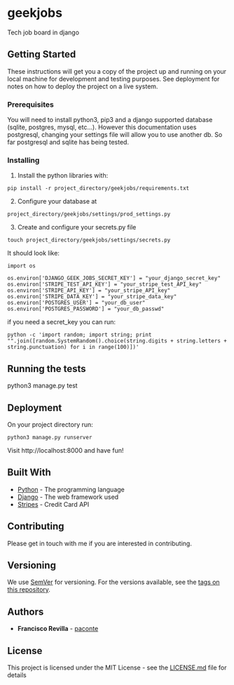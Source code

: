 # geekjobs

Tech job board in django

## Getting Started

These instructions will get you a copy of the project up and running on your local machine for development and testing purposes. See deployment for notes on how to deploy the project on a live system.

### Prerequisites

You will need to install python3, pip3 and a django supported database (sqlite, postgres, mysql, etc...). 
However this documentation uses postgresql, changing your settings file will allow you to use another db. 
So far postgresql and sqlite has being tested.

### Installing

1) Install the python libraries with:

```
pip install -r project_directory/geekjobs/requirements.txt
```
2) Configure your database at 

```
project_directory/geekjobs/settings/prod_settings.py
```

3) Create and configure your secrets.py file 

```
touch project_directory/geekjobs/settings/secrets.py
```

It should look like:

```
import os

os.environ['DJANGO_GEEK_JOBS_SECRET_KEY'] = "your_django_secret_key"
os.environ['STRIPE_TEST_API_KEY'] = "your_stripe_test_API_key"
os.environ['STRIPE_API_KEY'] = "your_stripe_API_key"
os.environ['STRIPE_DATA_KEY'] = "your_stripe_data_key"
os.environ['POSTGRES_USER'] = "your_db_user"
os.environ['POSTGRES_PASSWORD'] = "your_db_passwd"
```

if you need a secret_key you can run:

```
python -c 'import random; import string; print "".join([random.SystemRandom().choice(string.digits + string.letters + string.punctuation) for i in range(100)])'
```

## Running the tests

python3 manage.py test

## Deployment

On your project directory run:

```
python3 manage.py runserver
```

Visit http://localhost:8000 and have fun!

## Built With

* [Python](https://www.python.org/) - The programming language
* [Django](https://www.djangoproject.com/) - The web framework used
* [Stripes](https://stripe.com/) - Credit Card API

## Contributing

Please get in touch with me if you are interested in contributing.

## Versioning

We use [SemVer](http://semver.org/) for versioning. For the versions available, see the [tags on this repository](https://github.com/paconte/geekjobs/tags). 

## Authors

* **Francisco Revilla** - [paconte](https://github.com/paconte)

## License

This project is licensed under the MIT License - see the [LICENSE.md](LICENSE.md) file for details
